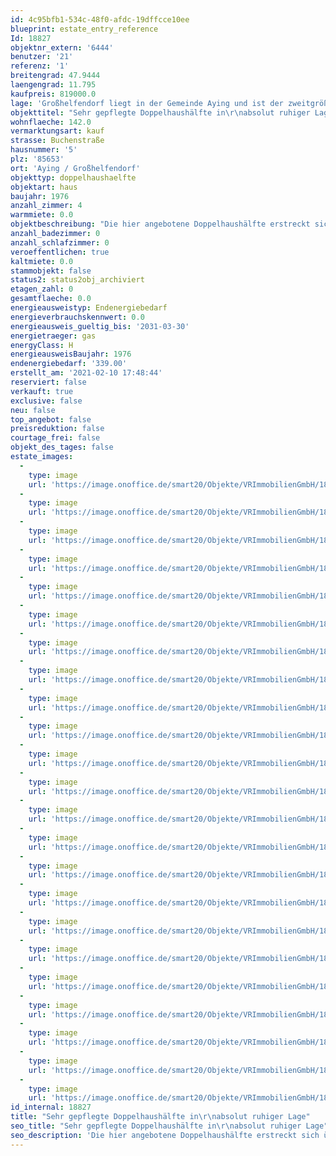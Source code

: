 ```yaml
---
id: 4c95bfb1-534c-48f0-afdc-19dffcce10ee
blueprint: estate_entry_reference
Id: 18827
objektnr_extern: '6444'
benutzer: '21'
referenz: '1'
breitengrad: 47.9444
laengengrad: 11.795
kaufpreis: 819000.0
lage: 'Großhelfendorf liegt in der Gemeinde Aying und ist der zweitgrößte Ort der Kommune. Der Ort selbst verfügt über diverse Einkaufsmöglichkeiten des täglichen Bedarfs. Zudem findet man ein umfassendes und gutes Angebot an Produkten, z.B. von lokalen Bauern. Insbesondere für die Betreuung Ihrer Kinder ist Großhelfendorf erstklassig. Kindergarten und eine moderne Grundschule liegen nur wenige 100 Meter entfernt. Weiterführende Schulen in Höhenkirchen-Siegertsbrunn, Ottobrunn, Neubiberg und München können problemlos mit dem Schulbus oder der S-Bahn erreicht werden. Die S-Bahn ist in weniger als 5 Minuten zu erreichen. Die landschaftlich, schöne Umgebung lädt zum Wandern und Radfahren ein. Kastensee, Steinsee oder auch zahlreiche Gasthäuser sind nur einige Beispiele. Nur ca. 15 Minuten fahren Sie zur Autobahn A8 München - Salzburg, genauso wenig weit zur A99, der Ortsumfahrung München.'
objekttitel: "Sehr gepflegte Doppelhaushälfte in\r\nabsolut ruhiger Lage"
wohnflaeche: 142.0
vermarktungsart: kauf
strasse: Buchenstraße
hausnummer: '5'
plz: '85653'
ort: 'Aying / Großhelfendorf'
objekttyp: doppelhaushaelfte
objektart: haus
baujahr: 1976
anzahl_zimmer: 4
warmmiete: 0.0
objektbeschreibung: "Die hier angebotene Doppelhaushälfte erstreckt sich über drei Etagen (Split-Level) und liegt in einer freundlichen Nachbarschaft von Großhelfendorf. Das Haus wurde in 1976 in Massivbauweise erbaut und befindet sich in einem sehr gepflegtem Zustand. Renovierungsarbeiten fanden mit einem neuen Bad im Dachgeschoss im Jahr 2001 und mit einer neuen Küche im Jahr 2005 statt. Das Haus bietet 4 Zimmer und eine Wohnfläche von ca. 142 m². \r\n\r\nDurch den Eingangsbereich im Erdgeschoss erreichen Sie die Küche mit separater Terrasse, ein Gäste-WC, eine Garderobe sowie den lichtdurchfluteten Wohnbereich mit Zugang zu einem Balkon in Südausrichtung. Im Obergeschoss können Sie von einer Galerie, welche zusätzlichen Platz bietet, ins Wohnzimmer blicken. Zudem sind im Obergeschoss ein Tageslichtbad mit Dusche sowie ein sehr großzügiges Schlafzimmer mit Zugang zu einem Ostbalkon zu finden. \r\n\r\nDas Hanggeschoss bietet ein Badezimmer mit Badewanne und zwei weitere Zimmer mit Zugang zur großen Südterrasse, die an schönen Sommertagen zum Grillen oder einfach zum Genießen des liebevoll angelegten Gartens einlädt. Im Keller ist ein beheizter Hobbyraum sowie ausreichend Stauraum vorhanden. Ein Garagenstellplatz rundet dieses Angebot ab."
anzahl_badezimmer: 0
anzahl_schlafzimmer: 0
veroeffentlichen: true
kaltmiete: 0.0
stammobjekt: false
status2: status2obj_archiviert
etagen_zahl: 0
gesamtflaeche: 0.0
energieausweistyp: Endenergiebedarf
energieverbrauchskennwert: 0.0
energieausweis_gueltig_bis: '2031-03-30'
energietraeger: gas
energyClass: H
energieausweisBaujahr: 1976
endenergiebedarf: '339.00'
erstellt_am: '2021-02-10 17:48:44'
reserviert: false
verkauft: true
exclusive: false
neu: false
top_angebot: false
preisreduktion: false
courtage_frei: false
objekt_des_tages: false
estate_images:
  -
    type: image
    url: 'https://image.onoffice.de/smart20/Objekte/VRImmobilienGmbH/18827/7cfde2ba-5b2c-4e9b-bdec-b9c24e99d4c1.jpg'
  -
    type: image
    url: 'https://image.onoffice.de/smart20/Objekte/VRImmobilienGmbH/18827/bb3e99dd-dd3c-48d0-b0b6-85a2c4fecfa2.jpg'
  -
    type: image
    url: 'https://image.onoffice.de/smart20/Objekte/VRImmobilienGmbH/18827/436f512c-b43a-4a6f-a033-5669183c37b9.jpg'
  -
    type: image
    url: 'https://image.onoffice.de/smart20/Objekte/VRImmobilienGmbH/18827/cb192794-bf98-4327-89c6-e279c349f1f2.jpg'
  -
    type: image
    url: 'https://image.onoffice.de/smart20/Objekte/VRImmobilienGmbH/18827/db6a6726-452c-424d-a4e3-53497dcea411.jpg'
  -
    type: image
    url: 'https://image.onoffice.de/smart20/Objekte/VRImmobilienGmbH/18827/600cd941-90a0-4b6a-9929-7070761cc9d1.jpg'
  -
    type: image
    url: 'https://image.onoffice.de/smart20/Objekte/VRImmobilienGmbH/18827/9636f363-735f-445e-9d25-58d3e67ceca8.jpg'
  -
    type: image
    url: 'https://image.onoffice.de/smart20/Objekte/VRImmobilienGmbH/18827/4163b454-950f-4b68-9a3f-3d6234de1035.jpg'
  -
    type: image
    url: 'https://image.onoffice.de/smart20/Objekte/VRImmobilienGmbH/18827/78c855c7-bcfd-4bae-8ab8-f56a54f67464.jpg'
  -
    type: image
    url: 'https://image.onoffice.de/smart20/Objekte/VRImmobilienGmbH/18827/3746c294-2f62-4770-9cd0-27c2131a7473.jpg'
  -
    type: image
    url: 'https://image.onoffice.de/smart20/Objekte/VRImmobilienGmbH/18827/970cf730-03c3-4d2e-bac6-fe7c05e402d9.jpg'
  -
    type: image
    url: 'https://image.onoffice.de/smart20/Objekte/VRImmobilienGmbH/18827/767a838f-bddf-4f91-a9ed-262a0f5d611a.jpg'
  -
    type: image
    url: 'https://image.onoffice.de/smart20/Objekte/VRImmobilienGmbH/18827/c30cec82-d3f9-49ac-ad85-8c8bb1d57185.jpg'
  -
    type: image
    url: 'https://image.onoffice.de/smart20/Objekte/VRImmobilienGmbH/18827/78ffb92d-72fe-460e-b930-ca91722dea99.jpg'
  -
    type: image
    url: 'https://image.onoffice.de/smart20/Objekte/VRImmobilienGmbH/18827/93880394-e5b5-40f2-b129-09b6e11d419b.jpg'
  -
    type: image
    url: 'https://image.onoffice.de/smart20/Objekte/VRImmobilienGmbH/18827/3feaa34a-c8ec-4cd9-9f43-83f2fafc03c9.jpg'
  -
    type: image
    url: 'https://image.onoffice.de/smart20/Objekte/VRImmobilienGmbH/18827/a3e552d5-bb18-4f6d-8650-cd5570d4f7c4.jpg'
  -
    type: image
    url: 'https://image.onoffice.de/smart20/Objekte/VRImmobilienGmbH/18827/60f39f39-46d1-4cf8-9bc9-5de9d499cf8f.jpg'
  -
    type: image
    url: 'https://image.onoffice.de/smart20/Objekte/VRImmobilienGmbH/18827/b8c058c5-656a-4ba3-93ed-61acf373b58d.jpg'
  -
    type: image
    url: 'https://image.onoffice.de/smart20/Objekte/VRImmobilienGmbH/18827/027d0d19-60bd-4565-89d0-95df9c40e068.jpg'
  -
    type: image
    url: 'https://image.onoffice.de/smart20/Objekte/VRImmobilienGmbH/18827/58165593-fbfb-49dc-bc5b-d9711aabfbd5.jpg'
  -
    type: image
    url: 'https://image.onoffice.de/smart20/Objekte/VRImmobilienGmbH/18827/7675c198-69aa-4455-9a1a-ba59ee72fe12.jpg'
  -
    type: image
    url: 'https://image.onoffice.de/smart20/Objekte/VRImmobilienGmbH/18827/e848d510-15df-4077-96d3-b59e680ad797.jpg'
id_internal: 18827
title: "Sehr gepflegte Doppelhaushälfte in\r\nabsolut ruhiger Lage"
seo_title: "Sehr gepflegte Doppelhaushälfte in\r\nabsolut ruhiger Lage"
seo_description: 'Die hier angebotene Doppelhaushälfte erstreckt sich über drei Etagen (Split-Level) und liegt in einer freundlichen Nachbarschaft von Großhelfendorf. Das Haus'
---
```

